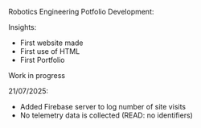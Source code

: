 Robotics Engineering Potfolio Development:

Insights:
- First website made
- First use of HTML
- First Portfolio

Work in progress

21/07/2025:
- Added Firebase server to log number of site visits
- No telemetry data is collected (READ: no identifiers)